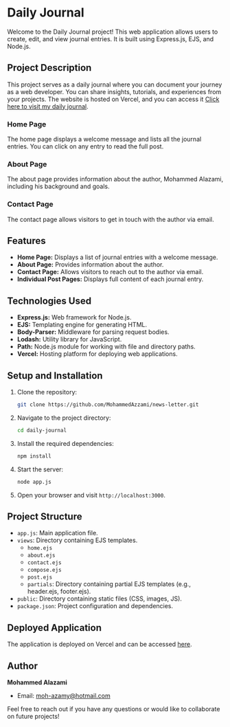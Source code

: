 # Daily Journal

Welcome to the Daily Journal project! This web application allows users to create, edit, and view journal entries. It is built using Express.js, EJS, and Node.js.

## Project Description

This project serves as a daily journal where you can document your journey as a web developer. You can share insights, tutorials, and experiences from your projects. The website is hosted on Vercel,
and you can access it [Click here to visit my daily journal](https://vercel.live/link/daily-journal-d2kewvikt-mohammed-alazamis-projects.vercel.app?via=deployment-domains-list-commit).

### Home Page

The home page displays a welcome message and lists all the journal entries. You can click on any entry to read the full post.

### About Page

The about page provides information about the author, Mohammed Alazami, including his background and goals.

### Contact Page

The contact page allows visitors to get in touch with the author via email.

## Features

- **Home Page:** Displays a list of journal entries with a welcome message.
- **About Page:** Provides information about the author.
- **Contact Page:** Allows visitors to reach out to the author via email.
- **Individual Post Pages:** Displays full content of each journal entry.

## Technologies Used

- **Express.js:** Web framework for Node.js.
- **EJS:** Templating engine for generating HTML.
- **Body-Parser:** Middleware for parsing request bodies.
- **Lodash:** Utility library for JavaScript.
- **Path:** Node.js module for working with file and directory paths.
- **Vercel:** Hosting platform for deploying web applications.

## Setup and Installation

1. Clone the repository:
    ```sh
    git clone https://github.com/MohammedAzzami/news-letter.git
    ```

2. Navigate to the project directory:
    ```sh
    cd daily-journal
    ```

3. Install the required dependencies:
    ```sh
    npm install
    ```

4. Start the server:
    ```sh
    node app.js
    ```

5. Open your browser and visit `http://localhost:3000`.

## Project Structure

- `app.js`: Main application file.
- `views`: Directory containing EJS templates.
  - `home.ejs`
  - `about.ejs`
  - `contact.ejs`
  - `compose.ejs`
  - `post.ejs`
  - `partials`: Directory containing partial EJS templates (e.g., header.ejs, footer.ejs).
- `public`: Directory containing static files (CSS, images, JS).
- `package.json`: Project configuration and dependencies.

## Deployed Application

The application is deployed on Vercel and can be accessed [here](https://vercel.live/link/daily-journal-d2kewvikt-mohammed-alazamis-projects.vercel.app?via=deployment-domains-list-commit).

## Author

**Mohammed Alazami**

- Email: moh-azamy@hotmail.com

Feel free to reach out if you have any questions or would like to collaborate on future projects!
